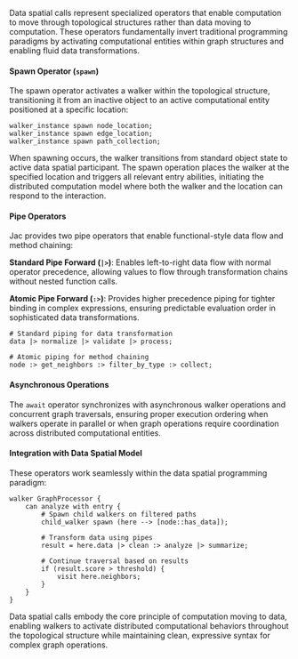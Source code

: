 Data spatial calls represent specialized operators that enable computation to move through topological structures rather than data moving to computation. These operators fundamentally invert traditional programming paradigms by activating computational entities within graph structures and enabling fluid data transformations.

#### Spawn Operator (`spawn`)

The spawn operator activates a walker within the topological structure, transitioning it from an inactive object to an active computational entity positioned at a specific location:

```jac
walker_instance spawn node_location;
walker_instance spawn edge_location;
walker_instance spawn path_collection;
```

When spawning occurs, the walker transitions from standard object state to active data spatial participant. The spawn operation places the walker at the specified location and triggers all relevant entry abilities, initiating the distributed computation model where both the walker and the location can respond to the interaction.

#### Pipe Operators

Jac provides two pipe operators that enable functional-style data flow and method chaining:

**Standard Pipe Forward (`|>`)**: Enables left-to-right data flow with normal operator precedence, allowing values to flow through transformation chains without nested function calls.

**Atomic Pipe Forward (`:>`)**: Provides higher precedence piping for tighter binding in complex expressions, ensuring predictable evaluation order in sophisticated data transformations.

```jac
# Standard piping for data transformation
data |> normalize |> validate |> process;

# Atomic piping for method chaining
node :> get_neighbors :> filter_by_type :> collect;
```

#### Asynchronous Operations

The `await` operator synchronizes with asynchronous walker operations and concurrent graph traversals, ensuring proper execution ordering when walkers operate in parallel or when graph operations require coordination across distributed computational entities.

#### Integration with Data Spatial Model

These operators work seamlessly within the data spatial programming paradigm:

```jac
walker GraphProcessor {
    can analyze with entry {
        # Spawn child walkers on filtered paths
        child_walker spawn (here --> [node::has_data]);
        
        # Transform data using pipes
        result = here.data |> clean :> analyze |> summarize;
        
        # Continue traversal based on results
        if (result.score > threshold) {
            visit here.neighbors;
        }
    }
}
```

Data spatial calls embody the core principle of computation moving to data, enabling walkers to activate distributed computational behaviors throughout the topological structure while maintaining clean, expressive syntax for complex graph operations.
